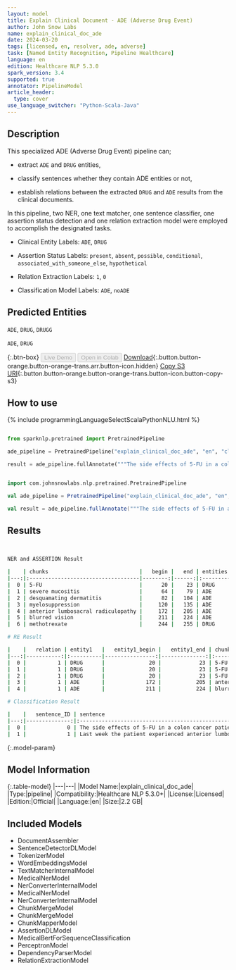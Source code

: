 ```yaml
---
layout: model
title: Explain Clinical Document - ADE (Adverse Drug Event)
author: John Snow Labs
name: explain_clinical_doc_ade
date: 2024-03-20
tags: [licensed, en, resolver, ade, adverse]
task: [Named Entity Recognition, Pipeline Healthcare]
language: en
edition: Healthcare NLP 5.3.0
spark_version: 3.4
supported: true
annotator: PipelineModel
article_header:
  type: cover
use_language_switcher: "Python-Scala-Java"
---
```


## Description

This specialized ADE (Adverse Drug Event) pipeline can;

- extract `ADE` and `DRUG` entities,

- classify sentences whether they contain ADE entities or not,

- establish relations between the extracted `DRUG` and `ADE` results from the clinical documents.

In this pipeline, two NER, one text matcher, one sentence classifier, one assertion status detection and one relation extraction model were employed to accomplish the designated tasks.

- Clinical Entity Labels:  `ADE`, `DRUG`

- Assertion Status Labels:  `present`, `absent`, `possible`, `conditional`, `associated_with_someone_else`, `hypothetical`

- Relation Extraction Labels:  `1`, `0`

- Classification Model Labels:  `ADE`, `noADE`

## Predicted Entities

`ADE`, `DRUG`, `DRUGG`

`ADE`, `DRUG`


{:.btn-box}
<button class="button button-orange" disabled>Live Demo</button>
<button class="button button-orange" disabled>Open in Colab</button>
[Download](https://s3.amazonaws.com/auxdata.johnsnowlabs.com/clinical/models/explain_clinical_doc_ade_en_5.3.0_3.4_1710950282941.zip){:.button.button-orange.button-orange-trans.arr.button-icon.hidden}
[Copy S3 URI](s3://auxdata.johnsnowlabs.com/clinical/models/explain_clinical_doc_ade_en_5.3.0_3.4_1710950282941.zip){:.button.button-orange.button-orange-trans.button-icon.button-copy-s3}

## How to use



<div class="tabs-box" markdown="1">
{% include programmingLanguageSelectScalaPythonNLU.html %}
  
```python

from sparknlp.pretrained import PretrainedPipeline

ade_pipeline = PretrainedPipeline("explain_clinical_doc_ade", "en", "clinical/models")

result = ade_pipeline.fullAnnotate("""The side effects of 5-FU in a colon cancer patient who suffered severe mucositis, desquamating dermatitis and prolonged myelosuppression. Last week the patient experienced anterior lumbosacral radiculopathy and blurred vision after intrathecal methotrexate treatment.""")

```
```scala

import com.johnsnowlabs.nlp.pretrained.PretrainedPipeline

val ade_pipeline = PretrainedPipeline("explain_clinical_doc_ade", "en", "clinical/models")

val result = ade_pipeline.fullAnnotate("""The side effects of 5-FU in a colon cancer patient who suffered severe mucositis, desquamating dermatitis and prolonged myelosuppression. Last week the patient experienced anterior lumbosacral radiculopathy and blurred vision after intrathecal methotrexate treatment.""")

```
</div>

## Results

```bash


NER and ASSERTION Result

|    | chunks                             |   begin |   end | entities   | assertion   |
|---:|:-----------------------------------|--------:|------:|:-----------|:------------|
|  0 | 5-FU                               |      20 |    23 | DRUG       | Past        |
|  1 | severe mucositis                   |      64 |    79 | ADE        | Past        |
|  2 | desquamating dermatitis            |      82 |   104 | ADE        | Past        |
|  3 | myelosuppression                   |     120 |   135 | ADE        | Past        |
|  4 | anterior lumbosacral radiculopathy |     172 |   205 | ADE        | Past        |
|  5 | blurred vision                     |     211 |   224 | ADE        | Past        |
|  6 | methotrexate                       |     244 |   255 | DRUG       | Past        |

# RE Result

|    |   relation | entity1   |   entity1_begin |   entity1_end | chunk1                             | entity2   |   entity2_begin |   entity2_end | chunk2                  |   confidence |
|---:|-----------:|:----------|----------------:|--------------:|:-----------------------------------|:----------|----------------:|--------------:|:------------------------|-------------:|
|  0 |          1 | DRUG      |              20 |            23 | 5-FU                               | ADE       |              64 |            79 | severe mucositis        |            1 |
|  1 |          1 | DRUG      |              20 |            23 | 5-FU                               | ADE       |              82 |           104 | desquamating dermatitis |            1 |
|  2 |          1 | DRUG      |              20 |            23 | 5-FU                               | ADE       |             120 |           135 | myelosuppression        |            1 |
|  3 |          1 | ADE       |             172 |           205 | anterior lumbosacral radiculopathy | DRUG      |             244 |           255 | methotrexate            |            1 |
|  4 |          1 | ADE       |             211 |           224 | blurred vision                     | DRUG      |             244 |           255 | methotrexate            |            1 |

# Classification Result

|    |   sentence_ID | sentence                                                                                                                                  | prediction   |
|---:|--------------:|:------------------------------------------------------------------------------------------------------------------------------------------|:-------------|
|  0 |             0 | The side effects of 5-FU in a colon cancer patient who suffered severe mucositis, desquamating dermatitis and prolonged myelosuppression. | ADE          |
|  1 |             1 | Last week the patient experienced anterior lumbosacral radiculopathy and blurred vision after intrathecal methotrexate treatment.         | ADE          |


```

{:.model-param}
## Model Information

{:.table-model}
|---|---|
|Model Name:|explain_clinical_doc_ade|
|Type:|pipeline|
|Compatibility:|Healthcare NLP 5.3.0+|
|License:|Licensed|
|Edition:|Official|
|Language:|en|
|Size:|2.2 GB|

## Included Models

- DocumentAssembler
- SentenceDetectorDLModel
- TokenizerModel
- WordEmbeddingsModel
- TextMatcherInternalModel
- MedicalNerModel
- NerConverterInternalModel
- MedicalNerModel
- NerConverterInternalModel
- ChunkMergeModel
- ChunkMergeModel
- ChunkMapperModel
- AssertionDLModel
- MedicalBertForSequenceClassification
- PerceptronModel
- DependencyParserModel
- RelationExtractionModel
